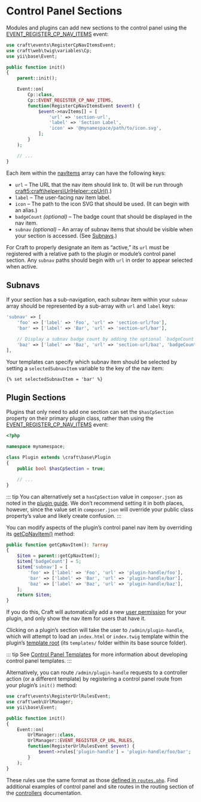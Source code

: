 # Control Panel Sections

Modules and plugins can add new sections to the control panel using the [EVENT_REGISTER_CP_NAV_ITEMS](craft5:craft\web\twig\variables\Cp::EVENT_REGISTER_CP_NAV_ITEMS) event:

```php
use craft\events\RegisterCpNavItemsEvent;
use craft\web\twig\variables\Cp;
use yii\base\Event;

public function init()
{
    parent::init();

    Event::on(
        Cp::class,
        Cp::EVENT_REGISTER_CP_NAV_ITEMS,
        function(RegisterCpNavItemsEvent $event) {
            $event->navItems[] = [
                'url' => 'section-url',
                'label' => 'Section Label',
                'icon' => '@mynamespace/path/to/icon.svg',
            ];
        }
    );

    // ...
}
```

Each item within the [navItems](craft5:craft\events\RegisterCpNavItemsEvent::$navItems) array can have the following keys:

- `url` – The URL that the nav item should link to. (It will be run through <craft5:craft\helpers\UrlHelper::cpUrl()>.)
- `label` – The user-facing nav item label.
- `icon` – The path to the icon SVG that should be used. (It can begin with an alias.)
- `badgeCount` _(optional)_ – The badge count that should be displayed in the nav item.
- `subnav` _(optional)_ – An array of subnav items that should be visible when your section is accessed. (See [Subnavs](#subnavs).)


For Craft to properly designate an item as “active,” its `url` must be registered with a relative path to the plugin or module’s control panel section. Any `subnav` paths should begin with `url` in order to appear selected when active.

## Subnavs

If your section has a sub-navigation, each subnav item within your `subnav` array should be represented by a sub-array with `url` and `label` keys:

```php
'subnav' => [
    'foo' => ['label' => 'Foo', 'url' => 'section-url/foo'],
    'bar' => ['label' => 'Bar', 'url' => 'section-url/bar'],

    // Display a subnav badge count by adding the optional `badgeCount` key:
    'baz' => ['label' => 'Baz', 'url' => 'section-url/baz', 'badgeCount' => 5],
],
```

Your templates can specify which subnav item should be selected by setting a `selectedSubnavItem` variable to the key of the nav item:

```twig
{% set selectedSubnavItem = 'bar' %}
```

## Plugin Sections

Plugins that only need to add one section can set the `$hasCpSection` property on their primary plugin class, rather than using the [EVENT_REGISTER_CP_NAV_ITEMS](craft5:craft\web\twig\variables\Cp::EVENT_REGISTER_CP_NAV_ITEMS) event:

```php
<?php

namespace mynamespace;

class Plugin extends \craft\base\Plugin
{
    public bool $hasCpSection = true;

    // ...
}
```

::: tip
You can alternatively set a `hasCpSection` value in `composer.json` as noted in the [plugin guide](plugin-guide.md#composer-json). We don’t recommend setting it in both places, however, since the value set in `composer.json` will override your public class property’s value and likely create confusion.
:::

You can modify aspects of the plugin’s control panel nav item by overriding its [getCpNavItem()](craft5:craft\base\PluginInterface::getCpNavItem()) method:

```php
public function getCpNavItem(): ?array
{
    $item = parent::getCpNavItem();
    $item['badgeCount'] = 5;
    $item['subnav'] = [
        'foo' => ['label' => 'Foo', 'url' => 'plugin-handle/foo'],
        'bar' => ['label' => 'Bar', 'url' => 'plugin-handle/bar'],
        'baz' => ['label' => 'Baz', 'url' => 'plugin-handle/baz'],
    ];
    return $item;
}
```

If you do this, Craft will automatically add a new [user permission](user-permissions.md) for your plugin, and only show the nav item for users that have it.

Clicking on a plugin’s section will take the user to `/admin/plugin-handle`, which will attempt to load an `index.html` or `index.twig` template within the plugin’s [template root](template-roots.md) (its `templates/` folder within its base source folder).

::: tip
See [Control Panel Templates](cp-templates.md) for more information about developing control panel templates.
:::

Alternatively, you can route `/admin/plugin-handle` requests to a controller action (or a different template) by registering a control panel route from your plugin’s `init()` method:

```php
use craft\events\RegisterUrlRulesEvent;
use craft\web\UrlManager;
use yii\base\Event;

public function init()
{
    Event::on(
        UrlManager::class,
        UrlManager::EVENT_REGISTER_CP_URL_RULES,
        function(RegisterUrlRulesEvent $event) {
            $event->rules['plugin-handle'] = 'plugin-handle/foo/bar';
        }
    );
}
```

These rules use the same format as those [defined in `routes.php`](../routing.md#advanced-routing-with-url-rules). Find additional examples of control panel and site routes in the routing section of the [controllers](controllers.md#routing) documentation.
